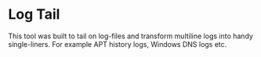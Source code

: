 # Log Tail

This tool was built to tail on log-files and transform multiline logs into handy single-liners.
For example APT history logs, Windows DNS logs etc.

